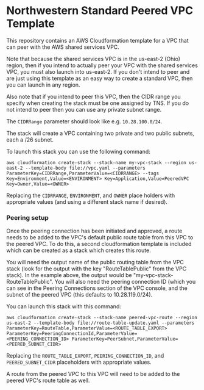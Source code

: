 # Northwestern Standard Peered VPC Template

This repository contains an AWS Cloudformation template for a VPC that can peer
with the AWS shared services VPC.

Note that because the shared services VPC is in the us-east-2 (Ohio) region,
then if you intend to actually peer your VPC with the shared services VPC, you
must also launch into us-east-2. If you don't intend to peer and are just using
this template as an easy way to create a standard VPC, then you can launch in
any region.

Also note that if you intend to peer this VPC, then the CIDR range you specify
when creating the stack must be one assigned by TNS. If you do not intend to
peer then you can use any private subnet range.

The `CIDRRange` parameter should look like e.g. `10.28.100.0/24`.

The stack will create a VPC containing two private and two public subnets, each
a /26 subnet.

To launch this stack you can use the following command:

    aws cloudformation create-stack --stack-name my-vpc-stack --region us-east-2 --template-body file://vpc.yaml --parameters ParameterKey=CIDRRange,ParameterValue=<CIDRRANGE> --tags Key=Environment,Value=<ENVIRONMENT> Key=Application,Value=PeeredVPC Key=Owner,Value=<OWNER>

Replacing the `CIDRRANGE`, `ENVIRONMENT`, and `OWNER` place holders with
appropriate values (and using a different stack name if desired).

### Peering setup

Once the peering connection has been initiated and approved, a route needs to be
added to the VPC's default public route table from this VPC to the peered VPC.
To do this, a second cloudformation template is included which can be created as
a stack which creates this route.

You will need the output name of the public routing table from the VPC stack
(look for the output with the key "RouteTablePublic" from the VPC stack). In the
example above, the output would be "my-vpc-stack-RouteTablePublic". You will
also need the peering connection ID (which you can see in the Peering
Connections section of the VPC console, and the subnet of the peered VPC (this
defaults to 10.28.119.0/24).

You can launch this stack with this command:

    aws cloudformation create-stack --stack-name peered-vpc-route --region us-east-2 --template-body file://route-table-update.yaml --parameters ParameterKey=RouteTable,ParameterValue=<ROUTE_TABLE_EXPORT> ParameterKey=PeeringConnectionId,ParameterValue=<PEERING_CONNECTION_ID> ParameterKey=PeerSubnet,ParameterValue=<PEERED_SUBNET_CIDR>

Replacing the `ROUTE_TABLE_EXPORT`, `PEERING_CONNECTION_ID`, and
`PEERED_SUBNET_CIDR` placeholders with appropriate values.

A route from the peered VPC to this VPC will need to be added to the peered
VPC's route table as well.
